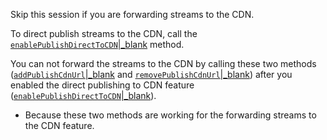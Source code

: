 <div class = 'mk-hint'>

Skip this session if you are forwarding streams to the CDN.
</div>

To direct publish streams to the CDN, call the [`enablePublishDirectToCDN`\|_blank](@enablePublishDirectToCDN) method.

<div class = 'mk-warning'>

You can not forward the streams to the CDN by calling these two methods ([`addPublishCdnUrl`\|_blank](@addPublishCdnUrl) and [`removePublishCdnUrl`\|_blank](@removePublishCdnUrl)) after you enabled the direct publishing to CDN feature ([`enablePublishDirectToCDN`\|_blank](@enablePublishDirectToCDN)).

- Because these two methods are working for the forwarding streams to the CDN feature.

</div> 







